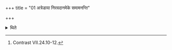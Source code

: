 +++
title = "01 अत्रेडाया निरवदानमेके समामनन्ति"

+++

<details><summary>थिते</summary>

1. In the opinion of some (ritualists) the act of cutting the portion for Iḍā (should be done) at this stage.[^1]  

[^1]: Contrast VII.24.10-12.
</details>

